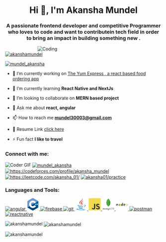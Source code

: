 <h1 align="center">Hi 👋, I'm Akansha Mundel</h1>
<h3 align="center">A passionate frontend developer and competitive Programmer who loves to code and want to contributein tech field in order to bring an impact in building something new .</h3>
<img align="right" alt="Coding" width="400" src="![image](https://user-images.githubusercontent.com/78690652/233634626-670a46bd-7008-4264-b8d9-69a2ddd2a399.png)">

<p align="left"> <a href="https://github.com/ryo-ma/github-profile-trophy"><img src="https://github-profile-trophy.vercel.app/?username=akanshamundel" alt="akanshamundel" /></a> </p>

<p align="left"> <a href="https://twitter.com/mundel_akansha" target="blank"><img src="https://img.shields.io/twitter/follow/mundel_akansha?logo=twitter&style=for-the-badge" alt="mundel_akansha" /></a> </p>

- 🔭 I’m currently working on [The Yum Express , a react based food ordering app](https://github.com/AkanshaMundel/OrderingApp/tree/main)

- 🌱 I’m currently learning **React Native and NextJs**

- 👯 I’m looking to collaborate on **MERN based project**

- 💬 Ask me about **react, angular**

- 📫 How to reach me **mundel30003@gmail.com**

- 📄 Resume Link [click here](https://drive.google.com/file/d/1KtuS7zIl9MSzbY9DVvHl6NLxLu9dkUPO/view?usp=sharing)

- ⚡ Fun fact **I like to travel**

<h3 align="left">Connect with me:</h3>
<p align="left">
  <img alt="Coder GIF" height=250 width=350 src="https://magiccopy.xyz/assets/images/hadder.gif" />
<a href="https://twitter.com/mundel_akansha" target="blank"><img align="center" src="https://raw.githubusercontent.com/rahuldkjain/github-profile-readme-generator/master/src/images/icons/Social/twitter.svg" alt="mundel_akansha" height="30" width="40" /></a>
<a href="https://codeforces.com/profile/https://codeforces.com/profile/akansha_mundel" target="blank"><img align="center" src="https://raw.githubusercontent.com/rahuldkjain/github-profile-readme-generator/master/src/images/icons/Social/codeforces.svg" alt="https://codeforces.com/profile/akansha_mundel" height="30" width="40" /></a>
<a href="https://www.leetcode.com/https://leetcode.com/akansha_01/" target="blank"><img align="center" src="https://raw.githubusercontent.com/rahuldkjain/github-profile-readme-generator/master/src/images/icons/Social/leet-code.svg" alt="https://leetcode.com/akansha_01/" height="30" width="40" /></a>
<a href="https://auth.geeksforgeeks.org/user/akansha01/practice" target="blank"><img align="center" src="https://raw.githubusercontent.com/rahuldkjain/github-profile-readme-generator/master/src/images/icons/Social/geeks-for-geeks.svg" alt="akansha01/practice" height="30" width="40" /></a>
</p>

<h3 align="left">Languages and Tools:</h3>
<p align="left"> <a href="https://angular.io" target="_blank" rel="noreferrer"> <img src="https://angular.io/assets/images/logos/angular/angular.svg" alt="angular" width="40" height="40"/> </a> <a href="https://www.w3schools.com/cpp/" target="_blank" rel="noreferrer"> <img src="https://raw.githubusercontent.com/devicons/devicon/master/icons/cplusplus/cplusplus-original.svg" alt="cplusplus" width="40" height="40"/> </a> <a href="https://firebase.google.com/" target="_blank" rel="noreferrer"> <img src="https://www.vectorlogo.zone/logos/firebase/firebase-icon.svg" alt="firebase" width="40" height="40"/> </a> <a href="https://git-scm.com/" target="_blank" rel="noreferrer"> <img src="https://www.vectorlogo.zone/logos/git-scm/git-scm-icon.svg" alt="git" width="40" height="40"/> </a> <a href="https://www.java.com" target="_blank" rel="noreferrer"> <img src="https://raw.githubusercontent.com/devicons/devicon/master/icons/java/java-original.svg" alt="java" width="40" height="40"/> </a> <a href="https://developer.mozilla.org/en-US/docs/Web/JavaScript" target="_blank" rel="noreferrer"> <img src="https://raw.githubusercontent.com/devicons/devicon/master/icons/javascript/javascript-original.svg" alt="javascript" width="40" height="40"/> </a> <a href="https://www.mongodb.com/" target="_blank" rel="noreferrer"> <img src="https://raw.githubusercontent.com/devicons/devicon/master/icons/mongodb/mongodb-original-wordmark.svg" alt="mongodb" width="40" height="40"/> </a> <a href="https://nodejs.org" target="_blank" rel="noreferrer"> <img src="https://raw.githubusercontent.com/devicons/devicon/master/icons/nodejs/nodejs-original-wordmark.svg" alt="nodejs" width="40" height="40"/> </a> <a href="https://postman.com" target="_blank" rel="noreferrer"> <img src="https://www.vectorlogo.zone/logos/getpostman/getpostman-icon.svg" alt="postman" width="40" height="40"/> </a> <a href="https://reactnative.dev/" target="_blank" rel="noreferrer"> <img src="https://reactnative.dev/img/header_logo.svg" alt="reactnative" width="40" height="40"/> </a> </p>

<p><img align="left" src="https://github-readme-stats.vercel.app/api/top-langs?username=akanshamundel&show_icons=true&locale=en&layout=compact" alt="akanshamundel" /></p>

<p>&nbsp;<img align="center" src="https://github-readme-stats.vercel.app/api?username=akanshamundel&show_icons=true&locale=en" alt="akanshamundel" /></p>

<p><img align="center" src="https://github-readme-streak-stats.herokuapp.com/?user=akanshamundel&" alt="akanshamundel" /></p>

